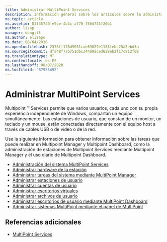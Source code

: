 ```yaml
---
title: Administrar MultiPoint Services
description: Información general sobre los artículos sobre la administración de Multipoint Services
ms.topic: article
ms.assetid: 81135740-e9ce-4b4c-a770-760d741f20b1
author: lizap
manager: dongill
ms.author: elizapo
ms.date: 08/04/2016
ms.openlocfilehash: 2376ff176d9031cae69629e1181febe25a5ebd3a
ms.sourcegitcommit: dfa48f77b751dbc34409aced628eb2f17c912f08
ms.translationtype: MT
ms.contentlocale: es-ES
ms.lasthandoff: 08/07/2020
ms.locfileid: "87955492"
---
```

# <a name="managing-multipoint-services"></a>Administrar MultiPoint Services
Multipoint &trade; Services permite que varios usuarios, cada uno con su propia experiencia independiente de Windows, compartan un equipo simultáneamente. Las estaciones de usuario, que constan de un monitor, un teclado y un mouse, están conectadas directamente con el equipo host a través de cables USB o de vídeo o de la red.

Use la siguiente información para obtener información sobre las tareas que puede realizar en Multipoint Manager y Multipoint Dashboard, como la administración de estaciones de Multipoint Services mediante Multipoint Manager y el uso diario de Multipoint Dashboard.


-   [Administración del sistema MultiPoint Services](Managing-Your-MultiPoint-Services-System.md)
-   [Administrar hardware de la estación](Manage-Station-Hardware.md)
-   [Administrar tareas del sistema mediante MultiPoint Manager](Manage-System-Tasks-Using-MultiPoint-Manager.md)
-   [Administrar estaciones de usuario](Manage-User-Stations.md)
-   [Administrar cuentas de usuario](Manage-User-Accounts.md)
-   [Administrar escritorios virtuales](Manage-Virtual-Desktops.md)
-   [Administrar archivos de usuario](Manage-User-Files.md)
-   [Administrar escritorios de usuario mediante MultiPoint Dashboard](Manage-User-Desktops-Using-MultiPoint-Dashboard.md)
-   [Administrar sistemas MultiPoint mediante el panel de MultiPoint](Manage-MultiPoint-Systems-Using-MultiPoint-Dashboard.md)

## <a name="additional-references"></a>Referencias adicionales

- [MultiPoint Services](https://docs.microsoft.com/windows-server/remote/multipoint-services/introducing-multipoint-services)
